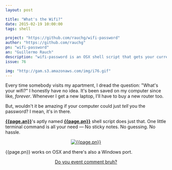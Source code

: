 ```yaml
---
layout: post

title: "What's the Wifi?"
date: 2015-02-19 10:00:00
tags: shell

project: "https://github.com/rauchg/wifi-password"
author: "https://github.com/rauchg"
pn: "wifi-password"
an: "Guillermo Rauch"
description: "wifi-password is an OSX shell script that gets your current wifi password."
issue: 76

img: "http://gam.s3.amazonaws.com/img/i76.gif"
---
```


Every time somebody visits my apartment, I dread the question: "What's your wifi?" I honestly have no idea. It's been saved on my computer since like, _forever_. Whenever I get a new laptop, I'll have to buy a new router too.

But, wouldn't it be amazing if your computer could just _tell_ you the password? I mean, it's in there.

<strong><a href="{{ page.author }}" target="_blank" title="{{ page.an }} on GitHub">{{page.an}}</a></strong>'s aptly named <strong><a href="{{page.project}}" title="{{page.pn}} on GitHub" target="_blank">{{page.pn}}</a></strong> shell script does just that. One little terminal command is all your need &mdash; No sticky notes. No guessing. No hassle.

<center><a href="{{page.img}}" title="{{page.pn}} demo"><img src="{{page.img}}" alt="{{page.pn}}" class="demo"></a></center>

{{page.pn}} works on OSX and there's also a Windows port.

<center><a href="{{ page.url }}#comments" class="btn btn-primary btn-comment" title="Discuss this issue of Git @ Me online">Do you event comment bruh?</a></center>
